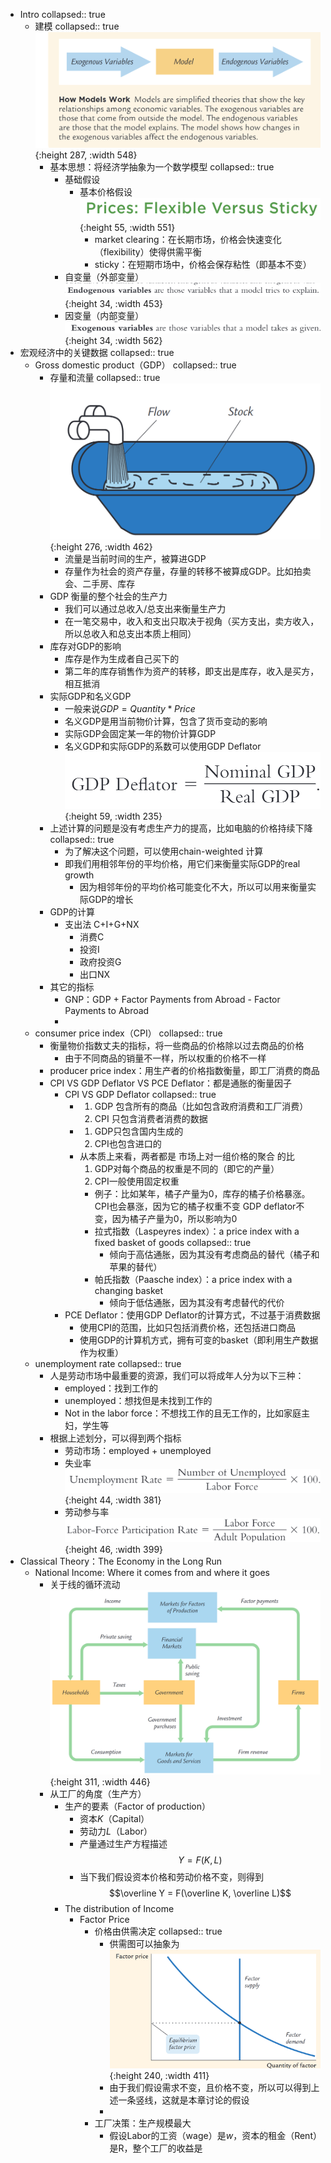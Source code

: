 - Intro
  collapsed:: true
	- 建模
	  collapsed:: true
	   ![image.jpg](../assets/0471cd3c-7a6a-4859-bd38-a0b108f28661-1115003.jpg){:height 287, :width 548}
		- 基本思想：将经济学抽象为一个数学模型
		  collapsed:: true
			- 基础假设
				- 基本价格假设
				   ![image.jpg](../assets/352a13c0-eb58-4565-91fd-50ee03748e9a-1115003.jpg){:height 55, :width 551}
					- market clearing：在长期市场，价格会快速变化（flexibility）使得供需平衡
					- sticky：在短期市场中，价格会保存粘性（即基本不变）
			- 自变量（外部变量）
			   ![image.jpg](../assets/2f51a38c-2e40-45ad-8a07-e717758187d1-1115003.jpg){:height 34, :width 453}
			- 因变量（内部变量）
			   ![image.jpg](../assets/03827d19-9db7-49d2-ac89-9c3a611af533-1115003.jpg){:height 34, :width 562}
- 宏观经济中的关键数据
  collapsed:: true
	- Gross  domestic  product（GDP）
	  collapsed:: true
		- 存量和流量
		  collapsed:: true
		   ![image.png](../assets/image_1663297503031_0.png){:height 276, :width 462}
			- 流量是当前时间的生产，被算进GDP
			- 存量作为社会的资产存量，存量的转移不被算成GDP。比如拍卖会、二手房、库存
		- GDP 衡量的整个社会的生产力
			- 我们可以通过总收入/总支出来衡量生产力
			- 在一笔交易中，收入和支出只取决于视角（买方支出，卖方收入，所以总收入和总支出本质上相同）
		- 库存对GDP的影响
			- 库存是作为生成者自己买下的
			- 第二年的库存销售作为资产的转移，即支出是库存，收入是买方，相互抵消
		- 实际GDP和名义GDP
			- 一般来说$GDP = Quantity * Price$
			- 名义GDP是用当前物价计算，包含了货币变动的影响
			- 实际GDP会固定某一年的物价计算GDP
			- 名义GDP和实际GDP的系数可以使用GDP Deflator
			  ![image.png](../assets/image_1663298649497_0.png){:height 59, :width 235}
		- 上述计算的问题是没有考虑生产力的提高，比如电脑的价格持续下降
		  collapsed:: true
			- 为了解决这个问题，可以使用chain-weighted 计算
			- 即我们用相邻年份的平均价格，用它们来衡量实际GDP的real growth
				- 因为相邻年份的平均价格可能变化不大，所以可以用来衡量实际GDP的增长
		- GDP的计算
			- 支出法 C+I+G+NX
				- 消费C
				- 投资I
				- 政府投资G
				- 出口NX
		- 其它的指标
			- GNP：GDP + Factor Payments from Abroad - Factor Payments to Abroad
			-
	- consumer price index（CPI）
	  collapsed:: true
		- 衡量物价指数丈夫的指标，将一些商品的价格除以过去商品的价格
			- 由于不同商品的销量不一样，所以权重的价格不一样
		- producer price index：用生产者的价格指数衡量，即工厂消费的商品
		- CPI VS GDP Deflator VS PCE Deflator：都是通胀的衡量因子
			- CPI VS GDP Deflator
			  collapsed:: true
				- 1. GDP 包含所有的商品（比如包含政府消费和工厂消费）
				  2. CPI 只包含消费者消费的数据
				- 1. GDP只包含国内生成的
				  2. CPI也包含进口的
				- 从本质上来看，两者都是 市场上对一组价格的聚合 的比
				  1. GDP对每个商品的权重是不同的（即它的产量）
				  2. CPI一般使用固定权重
					- 例子：比如某年，橘子产量为0，库存的橘子价格暴涨。
					  CPI也会暴涨，因为它的橘子权重不变
					  GDP deflator不变，因为橘子产量为0，所以影响为0
					- 拉式指数（Laspeyres index）：a price index with a fixed basket of goods
					  collapsed:: true
						- 倾向于高估通胀，因为其没有考虑商品的替代（橘子和苹果的替代）
					- 帕氏指数（Paasche  index）：a  price  index  with  a  changing  basket
						- 倾向于低估通胀，因为其没有考虑替代的代价
			- PCE Deflator：使用GDP Deflator的计算方式，不过基于消费数据
				- 使用CPI的范围，比如只包括消费价格，还包括进口商品
				- 使用GDP的计算机方式，拥有可变的basket（即利用生产数据作为权重）
	- unemployment rate
	  collapsed:: true
		- 人是劳动市场中最重要的资源，我们可以将成年人分为以下三种：
			- employed：找到工作的
			- unemployed：想找但是未找到工作的
			- Not in the labor force：不想找工作的且无工作的，比如家庭主妇，学生等
		- 根据上述划分，可以得到两个指标
			- 劳动市场：employed + unemployed
			- 失业率
			   ![image.png](../assets/image_1663729444047_0.png){:height 44, :width 381}
			- 劳动参与率
			  ![image.png](../assets/image_1663729470842_0.png){:height 46, :width 399}
- Classical Theory：The Economy in the Long Run
	- National Income: Where it comes from and where it goes
		- 关于线的循环流动
		   ![image.png](../assets/image_1668946056196_0.png){:height 311, :width 446}
		- 从工厂的角度（生产方）
			- 生产的要素（Factor of production）
				- 资本$K$（Capital）
				- 劳动力$L$（Labor）
				- 产量通过生产方程描述
				  $$Y = F(K, L)$$
				- 当下我们假设资本价格和劳动价格不变，则得到
				  $$\overline Y = F(\overline K, \overline L)$$
			- The distribution of Income
				- Factor Price
					- 价格由供需决定
					  collapsed:: true
						- 供需图可以抽象为
						  ![image.png](../assets/image_1668946393361_0.png){:height 240, :width 411}
						- 由于我们假设需求不变，且价格不变，所以可以得到上述一条竖线，这就是本章讨论的假设
						-
					- 工厂决策：生产规模最大
						- 假设Labor的工资（wage）是$w$，资本的租金（Rent）是R，整个工厂的收益是